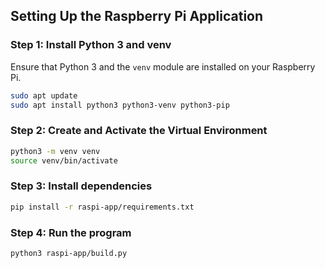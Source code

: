 ## Setting Up the Raspberry Pi Application

### Step 1: Install Python 3 and venv
Ensure that Python 3 and the `venv` module are installed on your Raspberry Pi.

```bash
sudo apt update
sudo apt install python3 python3-venv python3-pip
```
### Step 2: Create and Activate the Virtual Environment


```bash
python3 -m venv venv
source venv/bin/activate
```

### Step 3: Install dependencies

```bash
pip install -r raspi-app/requirements.txt
```

### Step 4: Run the program

```bash
python3 raspi-app/build.py
```
